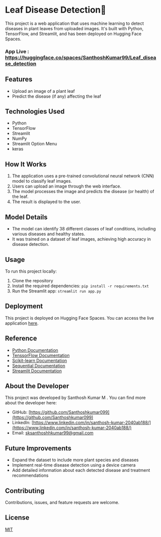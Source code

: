 # Leaf Disease Detection🍃

This project is a web application that uses machine learning to detect diseases in plant leaves from uploaded images. It's built with Python, TensorFlow, and Streamlit, and has been deployed on Hugging Face Spaces.
### App Live : https://huggingface.co/spaces/SanthoshKumar99/Leaf_disease_detection

## Features

- Upload an image of a plant leaf
- Predict the disease (if any) affecting the leaf

## Technologies Used

- Python
- TensorFlow
- Streamlit
- NumPy
- Streamlit Option Menu
- keras

## How It Works

1. The application uses a pre-trained convolutional neural network (CNN) model to classify leaf images.
2. Users can upload an image through the web interface.
3. The model processes the image and predicts the disease (or health) of the leaf.
4. The result is displayed to the user.

## Model Details

- The model can identify 38 different classes of leaf conditions, including various diseases and healthy states.
- It was trained on a dataset of leaf images, achieving high accuracy in disease detection.

## Usage

To run this project locally:

1. Clone the repository
2. Install the required dependencies: `pip install -r requirements.txt`
3. Run the Streamlit app: `streamlit run app.py`

## Deployment

This project is deployed on Hugging Face Spaces. You can access the live application [here](https://huggingface.co/spaces/SanthoshKumar99/Leaf_disease_detection).

## Reference
* [Python Documentation](https://docs.python.org/3/)
* [TenssorFlow Documentation](https://www.tensorflow.org/api_docs)
* [Scikit-learn Documentation](https://scikit-learn.org/0.21/index.html)
* [Sequential Documentation](https://keras.io/guides/sequential_model/)
* [Streamlit Documentation](https://docs.streamlit.io/)

## About the Developer

This project was developed by Santhosh Kumar M . You can find more about the developer here:

- GitHub: [https://github.com/Santhoshkumar099](https://github.com/Santhoshkumar099)
- LinkedIn: [https://www.linkedin.com/in/santhosh-kumar-2040ab188/](https://www.linkedin.com/in/santhosh-kumar-2040ab188/)
- Email: sksanthoshhkumar99@gmail.com

## Future Improvements

- Expand the dataset to include more plant species and diseases
- Implement real-time disease detection using a device camera
- Add detailed information about each detected disease and treatment recommendations

## Contributing

Contributions, issues, and feature requests are welcome.

## License

[MIT](https://choosealicense.com/licenses/mit/)

